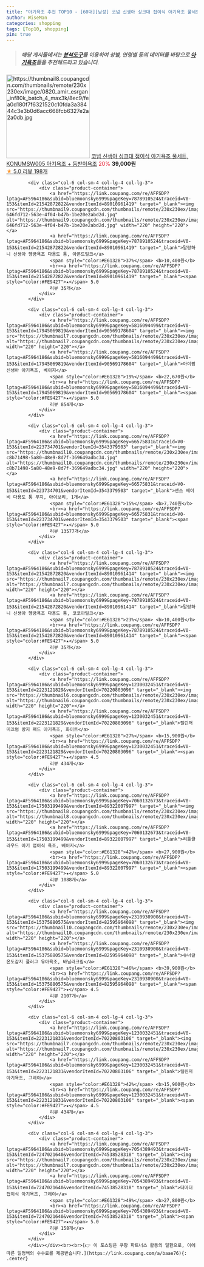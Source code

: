 ```yaml
---
title: "아기욕조 추천 TOP10 - [60대][남성] 코넘 신생아 싱크대 접이식 아기욕조 풀세트, KONUMSW005 아기욕조 + 등받이욕조"
author: WiseMan
categories: shopping
tags: [Top10, shopping]
pin: true
---
```


> ##### 해당 게시물에서는 [**분석도구**](https://itemscout.io/)를 이용하여 **성별**, **연령별** 등의 데이터를 바탕으로 [**아기욕조**](https://link.coupang.com/a/baae76)들을 추천해드리고 있습니다.
<div class="container"><div class="row">
            <div class="col-6 col-sm-4 col-lg-4 col-lg-3">
                <div class="product-container">
                    <a href="https://link.coupang.com/re/AFFSDP?lptag=AF5964186&subid=bluemoonsky6999&pageKey=7741839829&traceid=V0-153&itemId=20830972825&vendorItemId=87898722390" target="_blank"><img src="https://thumbnail8.coupangcdn.com/thumbnails/remote/230x230ex/image/0820_amir_esrgan_inf80k_batch_4_max3k/8ec9/fea0d180f7f6321520c10fda3a38444c3e3b0d6acc668fcb6327e2a2a0db.jpg" alt="https://thumbnail8.coupangcdn.com/thumbnails/remote/230x230ex/image/0820_amir_esrgan_inf80k_batch_4_max3k/8ec9/fea0d180f7f6321520c10fda3a38444c3e3b0d6acc668fcb6327e2a2a0db.jpg" width="220" height="220"></a>
                    <a href="https://link.coupang.com/re/AFFSDP?lptag=AF5964186&subid=bluemoonsky6999&pageKey=7741839829&traceid=V0-153&itemId=20830972825&vendorItemId=87898722390" target="_blank">코넘 신생아 싱크대 접이식 아기욕조 풀세트, KONUMSW005 아기욕조 + 등받이욕조</a>
                    <span style="color:#E61328">20%</span> <b>39,000원</b>
                    <br><a href="https://link.coupang.com/re/AFFSDP?lptag=AF5964186&subid=bluemoonsky6999&pageKey=7741839829&traceid=V0-153&itemId=20830972825&vendorItemId=87898722390" target="_blank"><span style="color:#FE9427">★</span> 5.0
                    리뷰 198개</a>
                </div>
            </div>
            
            <div class="col-6 col-sm-4 col-lg-4 col-lg-3">
                <div class="product-container">
                    <a href="https://link.coupang.com/re/AFFSDP?lptag=AF5964186&subid=bluemoonsky6999&pageKey=7878910524&traceid=V0-153&itemId=21542872822&vendorItemId=89010961419" target="_blank"><img src="https://thumbnail9.coupangcdn.com/thumbnails/remote/230x230ex/image/retail/images/125204710945007-646fd712-563e-4f04-b47b-1be20e2abd2d.jpg" alt="https://thumbnail9.coupangcdn.com/thumbnails/remote/230x230ex/image/retail/images/125204710945007-646fd712-563e-4f04-b47b-1be20e2abd2d.jpg" width="220" height="220"></a>
                    <a href="https://link.coupang.com/re/AFFSDP?lptag=AF5964186&subid=bluemoonsky6999&pageKey=7878910524&traceid=V0-153&itemId=21542872822&vendorItemId=89010961419" target="_blank">말랑하니 신생아 헹굼욕조 다용도 통, 아몬드밀크</a>
                    <span style="color:#E61328">37%</span> <b>10,400원</b>
                    <br><a href="https://link.coupang.com/re/AFFSDP?lptag=AF5964186&subid=bluemoonsky6999&pageKey=7878910524&traceid=V0-153&itemId=21542872822&vendorItemId=89010961419" target="_blank"><span style="color:#FE9427">★</span> 5.0
                    리뷰 35개</a>
                </div>
            </div>
            
            <div class="col-6 col-sm-4 col-lg-4 col-lg-3">
                <div class="product-container">
                    <a href="https://link.coupang.com/re/AFFSDP?lptag=AF5964186&subid=bluemoonsky6999&pageKey=5816094499&traceid=V0-153&itemId=17945069819&vendorItemId=90569178604" target="_blank"><img src="https://thumbnail7.coupangcdn.com/thumbnails/remote/230x230ex/image/0905_amir_MaternityBaby_max3k/80c1/edd0763e03ed6e72015db921a045c633c23fcc1d39bad78e2cc7310950a0.jpg" alt="https://thumbnail7.coupangcdn.com/thumbnails/remote/230x230ex/image/0905_amir_MaternityBaby_max3k/80c1/edd0763e03ed6e72015db921a045c633c23fcc1d39bad78e2cc7310950a0.jpg" width="220" height="220"></a>
                    <a href="https://link.coupang.com/re/AFFSDP?lptag=AF5964186&subid=bluemoonsky6999&pageKey=5816094499&traceid=V0-153&itemId=17945069819&vendorItemId=90569178604" target="_blank">아이팜 신생아 아기욕조, 베이지</a>
                    <span style="color:#E61328">19%</span> <b>22,670원</b>
                    <br><a href="https://link.coupang.com/re/AFFSDP?lptag=AF5964186&subid=bluemoonsky6999&pageKey=5816094499&traceid=V0-153&itemId=17945069819&vendorItemId=90569178604" target="_blank"><span style="color:#FE9427">★</span> 5.0
                    리뷰 854개</a>
                </div>
            </div>
            
            <div class="col-6 col-sm-4 col-lg-4 col-lg-3">
                <div class="product-container">
                    <a href="https://link.coupang.com/re/AFFSDP?lptag=AF5964186&subid=bluemoonsky6999&pageKey=66575831&traceid=V0-153&itemId=223734701&vendorItemId=3543379503" target="_blank"><img src="https://thumbnail10.coupangcdn.com/thumbnails/remote/230x230ex/image/retail/images/8405327604957755-c8b71498-5a80-48e9-8d7f-369649adbc34.jpg" alt="https://thumbnail10.coupangcdn.com/thumbnails/remote/230x230ex/image/retail/images/8405327604957755-c8b71498-5a80-48e9-8d7f-369649adbc34.jpg" width="220" height="220"></a>
                    <a href="https://link.coupang.com/re/AFFSDP?lptag=AF5964186&subid=bluemoonsky6999&pageKey=66575831&traceid=V0-153&itemId=223734701&vendorItemId=3543379503" target="_blank">센스 베이비 다용도 통 무지, 아이보리, 1개</a>
                    <span style="color:#E61328">15%</span> <b>7,740원</b>
                    <br><a href="https://link.coupang.com/re/AFFSDP?lptag=AF5964186&subid=bluemoonsky6999&pageKey=66575831&traceid=V0-153&itemId=223734701&vendorItemId=3543379503" target="_blank"><span style="color:#FE9427">★</span> 5.0
                    리뷰 13577개</a>
                </div>
            </div>
            
            <div class="col-6 col-sm-4 col-lg-4 col-lg-3">
                <div class="product-container">
                    <a href="https://link.coupang.com/re/AFFSDP?lptag=AF5964186&subid=bluemoonsky6999&pageKey=7878910524&traceid=V0-153&itemId=21542872820&vendorItemId=89010961414" target="_blank"><img src="https://thumbnail7.coupangcdn.com/thumbnails/remote/230x230ex/image/0905_amir_MaternityBaby_max3k/3147/629af83bbd47d9f4d00aa7f547ccf4852dd0c8692d67aaedae6c035b5047.jpg" alt="https://thumbnail7.coupangcdn.com/thumbnails/remote/230x230ex/image/0905_amir_MaternityBaby_max3k/3147/629af83bbd47d9f4d00aa7f547ccf4852dd0c8692d67aaedae6c035b5047.jpg" width="220" height="220"></a>
                    <a href="https://link.coupang.com/re/AFFSDP?lptag=AF5964186&subid=bluemoonsky6999&pageKey=7878910524&traceid=V0-153&itemId=21542872820&vendorItemId=89010961414" target="_blank">말랑하니 신생아 헹굼욕조 다용도 통, 코코아밀크</a>
                    <span style="color:#E61328">23%</span> <b>10,400원</b>
                    <br><a href="https://link.coupang.com/re/AFFSDP?lptag=AF5964186&subid=bluemoonsky6999&pageKey=7878910524&traceid=V0-153&itemId=21542872820&vendorItemId=89010961414" target="_blank"><span style="color:#FE9427">★</span> 5.0
                    리뷰 35개</a>
                </div>
            </div>
            
            <div class="col-6 col-sm-4 col-lg-4 col-lg-3">
                <div class="product-container">
                    <a href="https://link.coupang.com/re/AFFSDP?lptag=AF5964186&subid=bluemoonsky6999&pageKey=1230032451&traceid=V0-153&itemId=2223121829&vendorItemId=70220803096" target="_blank"><img src="https://thumbnail6.coupangcdn.com/thumbnails/remote/230x230ex/image/0905_amir_MaternityBaby_max3k/4b83/297402d1eda049d392b1ac0f82aae0dba4bf27529e44910c08bf644b034a.jpg" alt="https://thumbnail6.coupangcdn.com/thumbnails/remote/230x230ex/image/0905_amir_MaternityBaby_max3k/4b83/297402d1eda049d392b1ac0f82aae0dba4bf27529e44910c08bf644b034a.jpg" width="220" height="220"></a>
                    <a href="https://link.coupang.com/re/AFFSDP?lptag=AF5964186&subid=bluemoonsky6999&pageKey=1230032451&traceid=V0-153&itemId=2223121829&vendorItemId=70220803096" target="_blank">릴린저 미끄럼 방지 패드 아기욕조, 화이트</a>
                    <span style="color:#E61328">27%</span> <b>15,900원</b>
                    <br><a href="https://link.coupang.com/re/AFFSDP?lptag=AF5964186&subid=bluemoonsky6999&pageKey=1230032451&traceid=V0-153&itemId=2223121829&vendorItemId=70220803096" target="_blank"><span style="color:#FE9427">★</span> 4.5
                    리뷰 434개</a>
                </div>
            </div>
            
            <div class="col-6 col-sm-4 col-lg-4 col-lg-3">
                <div class="product-container">
                    <a href="https://link.coupang.com/re/AFFSDP?lptag=AF5964186&subid=bluemoonsky6999&pageKey=7060132673&traceid=V0-153&itemId=17503199499&vendorItemId=89322007997" target="_blank"><img src="https://thumbnail8.coupangcdn.com/thumbnails/remote/230x230ex/image/0905_amir_MaternityBaby_max3k/66be/fc9797e445e02b4298266b466b4fe7014f308b924c165938982efb85611f.jpg" alt="https://thumbnail8.coupangcdn.com/thumbnails/remote/230x230ex/image/0905_amir_MaternityBaby_max3k/66be/fc9797e445e02b4298266b466b4fe7014f308b924c165938982efb85611f.jpg" width="220" height="220"></a>
                    <a href="https://link.coupang.com/re/AFFSDP?lptag=AF5964186&subid=bluemoonsky6999&pageKey=7060132673&traceid=V0-153&itemId=17503199499&vendorItemId=89322007997" target="_blank">리틀클라우드 아기 접이식 욕조, 베이지</a>
                    <span style="color:#E61328">42%</span> <b>27,900원</b>
                    <br><a href="https://link.coupang.com/re/AFFSDP?lptag=AF5964186&subid=bluemoonsky6999&pageKey=7060132673&traceid=V0-153&itemId=17503199499&vendorItemId=89322007997" target="_blank"><span style="color:#FE9427">★</span> 5.0
                    리뷰 1088개</a>
                </div>
            </div>
            
            <div class="col-6 col-sm-4 col-lg-4 col-lg-3">
                <div class="product-container">
                    <a href="https://link.coupang.com/re/AFFSDP?lptag=AF5964186&subid=bluemoonsky6999&pageKey=2310930900&traceid=V0-153&itemId=15375880575&vendorItemId=82595964098" target="_blank"><img src="https://thumbnail10.coupangcdn.com/thumbnails/remote/230x230ex/image/0905_amir_MaternityBaby_max3k/d488/a52c0948146b7e4f79309fa32a4efaeec69daa828d204c42ebb74e9ecdce.jpg" alt="https://thumbnail10.coupangcdn.com/thumbnails/remote/230x230ex/image/0905_amir_MaternityBaby_max3k/d488/a52c0948146b7e4f79309fa32a4efaeec69daa828d204c42ebb74e9ecdce.jpg" width="220" height="220"></a>
                    <a href="https://link.coupang.com/re/AFFSDP?lptag=AF5964186&subid=bluemoonsky6999&pageKey=2310930900&traceid=V0-153&itemId=15375880575&vendorItemId=82595964098" target="_blank">슈너글 온도감지 플러그 유아욕조, 바닐라크림</a>
                    <span style="color:#E61328">46%</span> <b>39,900원</b>
                    <br><a href="https://link.coupang.com/re/AFFSDP?lptag=AF5964186&subid=bluemoonsky6999&pageKey=2310930900&traceid=V0-153&itemId=15375880575&vendorItemId=82595964098" target="_blank"><span style="color:#FE9427">★</span> 4.5
                    리뷰 2107개</a>
                </div>
            </div>
            
            <div class="col-6 col-sm-4 col-lg-4 col-lg-3">
                <div class="product-container">
                    <a href="https://link.coupang.com/re/AFFSDP?lptag=AF5964186&subid=bluemoonsky6999&pageKey=1230032451&traceid=V0-153&itemId=2223121831&vendorItemId=70220803106" target="_blank"><img src="https://thumbnail7.coupangcdn.com/thumbnails/remote/230x230ex/image/0905_amir_MaternityBaby_max3k/5189/4492b03be1b388db6d589a9e900f9fffa3e086b2801cabadf4a02490a356.jpg" alt="https://thumbnail7.coupangcdn.com/thumbnails/remote/230x230ex/image/0905_amir_MaternityBaby_max3k/5189/4492b03be1b388db6d589a9e900f9fffa3e086b2801cabadf4a02490a356.jpg" width="220" height="220"></a>
                    <a href="https://link.coupang.com/re/AFFSDP?lptag=AF5964186&subid=bluemoonsky6999&pageKey=1230032451&traceid=V0-153&itemId=2223121831&vendorItemId=70220803106" target="_blank">릴린저 아기욕조, 그레이</a>
                    <span style="color:#E61328">42%</span> <b>15,900원</b>
                    <br><a href="https://link.coupang.com/re/AFFSDP?lptag=AF5964186&subid=bluemoonsky6999&pageKey=1230032451&traceid=V0-153&itemId=2223121831&vendorItemId=70220803106" target="_blank"><span style="color:#FE9427">★</span> 4.5
                    리뷰 434개</a>
                </div>
            </div>
            
            <div class="col-6 col-sm-4 col-lg-4 col-lg-3">
                <div class="product-container">
                    <a href="https://link.coupang.com/re/AFFSDP?lptag=AF5964186&subid=bluemoonsky6999&pageKey=7054389493&traceid=V0-153&itemId=7247021640&vendorItemId=74538528318" target="_blank"><img src="https://thumbnail7.coupangcdn.com/thumbnails/remote/230x230ex/image/0905_amir_MaternityBaby_max3k/a6b3/6737de3074bf4addaca2c685df37a88c21df95caf2da7956acdf12734de8.jpg" alt="https://thumbnail7.coupangcdn.com/thumbnails/remote/230x230ex/image/0905_amir_MaternityBaby_max3k/a6b3/6737de3074bf4addaca2c685df37a88c21df95caf2da7956acdf12734de8.jpg" width="220" height="220"></a>
                    <a href="https://link.coupang.com/re/AFFSDP?lptag=AF5964186&subid=bluemoonsky6999&pageKey=7054389493&traceid=V0-153&itemId=7247021640&vendorItemId=74538528318" target="_blank">더마더 접이식 아기욕조, 그레이</a>
                    <span style="color:#E61328">49%</span> <b>27,800원</b>
                    <br><a href="https://link.coupang.com/re/AFFSDP?lptag=AF5964186&subid=bluemoonsky6999&pageKey=7054389493&traceid=V0-153&itemId=7247021640&vendorItemId=74538528318" target="_blank"><span style="color:#FE9427">★</span> 5.0
                    리뷰 158개</a>
                </div>
            </div>
            </div></div><br><br>[👉 이 포스팅은 쿠팡 파트너스 활동의 일환으로, 이에 따른 일정액의 수수료를 제공받습니다.](https://link.coupang.com/a/baae76){: .center}
